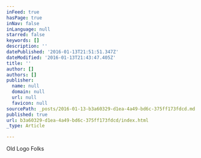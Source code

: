 ```yaml
---
inFeed: true
hasPage: true
inNav: false
inLanguage: null
starred: false
keywords: []
description: ''
datePublished: '2016-01-13T21:51:51.347Z'
dateModified: '2016-01-13T21:43:47.405Z'
title: ''
author: []
authors: []
publisher:
  name: null
  domain: null
  url: null
  favicon: null
sourcePath: _posts/2016-01-13-b3a60329-d1ea-4a49-bd6c-375ff173fdcd.md
published: true
url: b3a60329-d1ea-4a49-bd6c-375ff173fdcd/index.html
_type: Article

---
```

Old Logo Folks